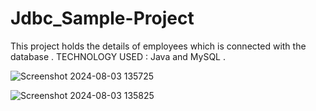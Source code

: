 # Jdbc_Sample-Project
This project holds the details of employees which is connected with the database . TECHNOLOGY USED : Java and MySQL .

![Screenshot 2024-08-03 135725](https://github.com/user-attachments/assets/93287904-03f9-40a8-945b-25c58ac0fe79)

![Screenshot 2024-08-03 135825](https://github.com/user-attachments/assets/dc6ff62b-9b70-4ec9-81a0-3ced724406cc)
